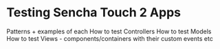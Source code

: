 # Testing Sencha Touch 2 Apps

Patterns + examples of each
	How to test Controllers
	How to test Models
	How to test Views - components/containers with their custom events etc



